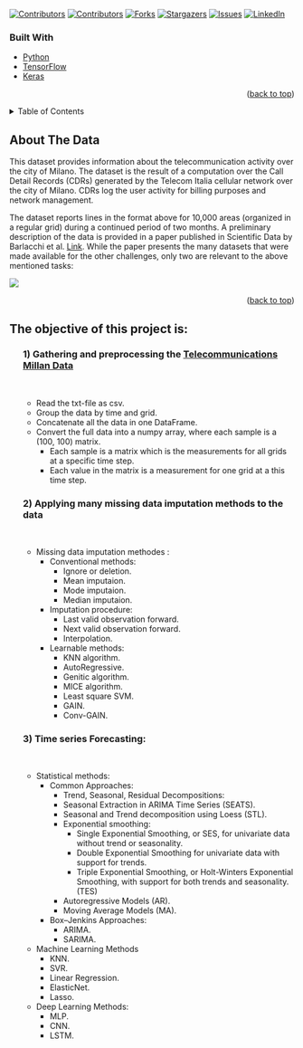 <div id="top"></div>

[![Contributors][contributors-shield]][contributors-url1]
[![Contributors][contributors-shield]][contributors-url2]
[![Forks][forks-shield]][forks-url]
[![Stargazers][stars-shield]][stars-url]
[![Issues][issues-shield]][issues-url]
[![LinkedIn][linkedin-shield]][linkedin-url]

<!-- https://www.markdownguide.org/basic-syntax/#reference-style-links -->
[contributors-shield]: https://img.shields.io/github/contributors/github_username/repo_name.svg?style=for-the-badge
[contributors-url1]: https://github.com/abdallah-elsawy
[contributors-url2]: https://github.com/tarekmoha
<!-- [contributors-url3]: https://github.com/abdallah-elsawy -->
[forks-shield]: https://img.shields.io/github/forks/github_username/repo_name.svg?style=for-the-badge
[forks-url]: https://github.com/AlaaSedeeq/Millan-Data-Imputation-And-Forecasting/fork
[stars-shield]: https://img.shields.io/github/stars/github_username/repo_name.svg?style=for-the-badge
[stars-url]: https://github.com/AlaaSedeeq/Millan-Data-Imputation-And-Forecasting/stargazers
[issues-shield]: https://img.shields.io/github/issues/github_username/repo_name.svg?style=for-the-badge
[issues-url]: https://github.com/AlaaSedeeq/Millan-Data-Imputation-And-Forecasting/issues
[license-shield]: https://img.shields.io/github/license/github_username/repo_name.svg?style=for-the-badge
[linkedin-url]: https://linkedin.com/in/alaa-sedeeq
[linkedin-shield]: https://img.shields.io/badge/-LinkedIn-black.svg?style=for-the-badge&logo=linkedin&colorB=555

### Built With

* [Python](https://www.python.org/)
* [TensorFlow](https://www.tensorflow.org/)
* [Keras](https://keras.io/)

<p align="right">(<a href="#top">back to top</a>)</p>


<!-- TABLE OF CONTENTS -->
<details>
    <summary>Table of Contents</summary>
    <ol>
      <li><a href="#about-the-data">About The Data</a>      
      <li><a href="#built-with">Built With</a></li>
      <li><a href="#obj">Project Objective</a>
          <ul>
              <li><a href="#pre">Gathering and preprocessing the Data</a></li>
              <li><a href="#impute">Missing data imputation</a></li>
                  <ul>
                      <li><a href="#conven">Conventional Methods</a></li>
                      <li><a href="#proced">Procedure Methods</a></li>
                      <li><a href="#learn">Learnable Methods</a></li>
              </ul>
              <li><a href="#forecast">Data Forecasting</a></li>
              <ul>
                  <li><a href="#stat">Statistical Methods</a></li>
                  <li><a href="#ml">ML Methods</a></li>
                  <li><a href="#dl">DL Methods</a></li>
              </ul>
          </ul>
    </ol>
</details>


<!-- ABOUT THE PROJECT -->
## About The Data

This dataset provides information about the telecommunication activity over the city of Milano. The dataset is the result of a computation over the Call Detail Records (CDRs) generated by the Telecom Italia cellular network over the city of Milano. CDRs log the user activity for billing purposes and network management.

The dataset reports lines in the format above for 10,000 areas (organized in a regular grid) during a continued period of two months.
A preliminary description of the data is provided in a paper published in Scientific Data by Barlacchi et al. [Link](https://www.nature.com/articles/sdata201555). While the paper presents the many datasets that were made available for the other challenges, only two are relevant to the above mentioned tasks:

<img src='Data preparation and imputaion/images/animated.gif'></img>
<p align="right">(<a href="#top">back to top</a>)</p>


<a id="obj"></a><h2>The objective of this project is:</h2>
<ul>
  <a id="pre"></a><h3> 1) Gathering and preprocessing the <a href="https://dataverse.harvard.edu/dataset.xhtml?persistentId=doi:10.7910/DVN/EGZHFV">Telecommunications Millan Data</a></h3><br>
    <ul>
      <li> Read the txt-file as csv.
      <li> Group the data by time and grid.
      <li> Concatenate all the data in one DataFrame.
      <li> Convert the full data into a numpy array, where each sample is a (100, 100) matrix.
        <ul>
          <li> Each sample is a matrix which is the measurements for all grids at a specific time step.
          <li> Each value in the matrix is a measurement for one grid at a this time step.
        </ul>
    </ul>
  <a id="impute"></a><h3>2) Applying many missing data imputation methods to the data</h3><br>
  <ul>
      <li> Missing data imputation methodes :
          <ul>
              <a id="conven"></a><li> Conventional methods:
                  <ul>
                      <li> Ignore or deletion.
                      <li> Mean imputaion.
                      <li> Mode imputaion.
                      <li> Median imputaion.
                  </ul>
              <a id="proced"></a><li> Imputation procedure:
                  <ul>
                      <li> Last valid observation forward.
                      <li> Next valid observation forward.
                      <li> Interpolation.
                  </ul>
              <a id="learn"></a><li> Learnable methods:
                  <ul>
                      <li> KNN algorithm.
                      <li> AutoRegressive.
                      <li> Genitic algorithm.
                      <li> MICE algorithm.
                      <li> Least square SVM.
                      <li> GAIN.
                      <li> Conv-GAIN.
                  </ul>
          </ul>
    </ul>
    <a id="forecast"></a><h3>3) Time series Forecasting: </h3><br>
    <ul>
        <a id="stat"></a><li> Statistical methods:
            <ul>
                <li> Common Approaches:
                    <ul>
                        <li>Trend, Seasonal, Residual Decompositions:
                        <li> Seasonal Extraction in ARIMA Time Series (SEATS).
                        <li> Seasonal and Trend decomposition using Loess (STL). 
                        <li> Exponential smoothing:
                            <ul>
                                <li> Single Exponential Smoothing, or SES, for univariate data without trend or seasonality.
                                <li> Double Exponential Smoothing for univariate data with support for trends.
                                <li> Triple Exponential Smoothing, or Holt-Winters Exponential Smoothing, with support for both trends and seasonality.(TES)
                            </ul>
                        <li> Autoregressive Models (AR).
                        <li> Moving Average Models (MA).
                    </ul>
                <li> Box–Jenkins Approaches: 
                    <ul>
                        <li> ARIMA.
                        <li> SARIMA.
                    </ul>
            </ul>
        <a id="ml"></a><li> Machine Learning Methods
          <ul>
              <li> KNN.
              <li> SVR.
              <li> Linear Regression.
              <li> ElasticNet.
              <li> Lasso.
            </ul>
        <a id="dl"></a><li> Deep Learning Methods:
            <ul>
                <li> MLP.
                <li> CNN.
                <li> LSTM.
            </ul>
    </ul>
</ul>
